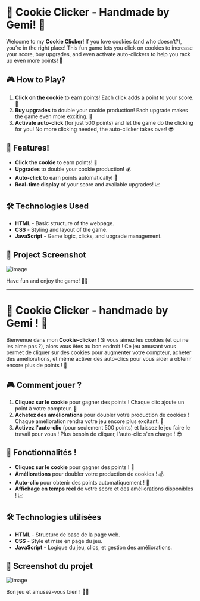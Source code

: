# 🍪 Cookie Clicker - Handmade by Gemi! 🍪

Welcome to my **Cookie Clicker**! If you love cookies (and who doesn’t?), you’re in the right place! This fun game lets you click on cookies to increase your score, buy upgrades, and even activate auto-clickers to help you rack up even more points! 🎉

## 🎮 How to Play?

1. **Click on the cookie** to earn points! Each click adds a point to your score. 🥳
2. **Buy upgrades** to double your cookie production! Each upgrade makes the game even more exciting. 🚀
3. **Activate auto-click** (for just 500 points) and let the game do the clicking for you! No more clicking needed, the auto-clicker takes over! 😎

## 🔧 Features!

- **Click the cookie** to earn points! 🍪
- **Upgrades** to double your cookie production! 💰
- **Auto-click** to earn points automatically! 🤖
- **Real-time display** of your score and available upgrades! 📈

## 🛠️ Technologies Used

- **HTML** - Basic structure of the webpage.
- **CSS** - Styling and layout of the game.
- **JavaScript** - Game logic, clicks, and upgrade management.

## 🎨 Project Screenshot

![image](https://github.com/user-attachments/assets/258f641c-3fe6-4806-ae8a-accfc3e2d209)

Have fun and enjoy the game! 🍪🎉

---

# 🍪 Cookie Clicker - handmade by Gemi ! 🍪

Bienvenue dans mon **Cookie-clicker** ! Si vous aimez les cookies (et qui ne les aime pas ?), alors vous êtes au bon endroit ! Ce jeu amusant vous permet de cliquer sur des cookies pour augmenter votre compteur, acheter des améliorations, et même activer des auto-clics pour vous aider à obtenir encore plus de points ! 🎉

## 🎮 Comment jouer ?

1. **Cliquez sur le cookie** pour gagner des points ! Chaque clic ajoute un point à votre compteur. 🥳
2. **Achetez des améliorations** pour doubler votre production de cookies ! Chaque amélioration rendra votre jeu encore plus excitant. 🚀
3. **Activez l'auto-clic** (pour seulement 500 points) et laissez le jeu faire le travail pour vous ! Plus besoin de cliquer, l'auto-clic s'en charge ! 😎

## 🔧 Fonctionnalités !

- **Cliquez sur le cookie** pour gagner des points ! 🍪
- **Améliorations** pour doubler votre production de cookies ! 💰
- **Auto-clic** pour obtenir des points automatiquement ! 🤖
- **Affichage en temps réel** de votre score et des améliorations disponibles ! 📈

## 🛠️ Technologies utilisées

- **HTML** - Structure de base de la page web.
- **CSS** - Style et mise en page du jeu.
- **JavaScript** - Logique du jeu, clics, et gestion des améliorations.

## 🎨 Screenshot du projet

![image](https://github.com/user-attachments/assets/258f641c-3fe6-4806-ae8a-accfc3e2d209)

Bon jeu et amusez-vous bien ! 🍪🎉
